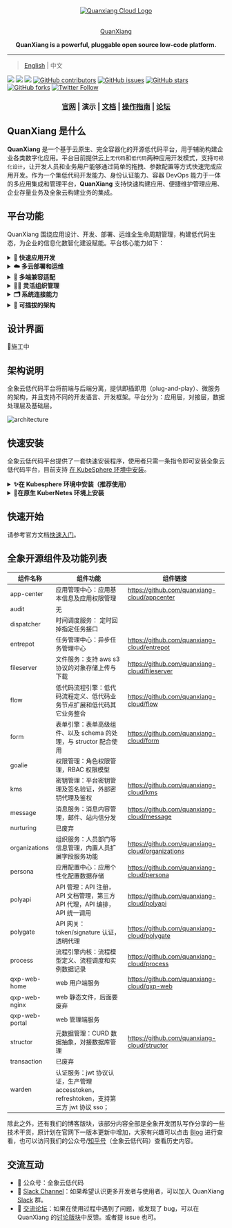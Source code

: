 <p align="center">
  <a href="https://www.quanxiang.dev/" target="blank"><img src="https://qxp-public.pek3b.qingstor.com/qxp_vertical_logo.svg" width="300" alt="Quanxiang Cloud Logo" /></a>
</p>
<p align="center">
  <br/>
  <a href="https://www.quanxiang.dev/" target="blank">
    QuanXiang
  </a>
</p>
<p align="center">
  <b> QuanXiang is a powerful, pluggable open source low-code platform.</b>
</p>

----



> [English](./README.md) | 中文

[![](https://img.shields.io/badge/Roadmap-QuanXiang-orange.svg)](https://github.com/quanxiang-cloud/website/tree/main/content/zh/roadmap)
[![](https://img.shields.io/badge/Content-Blog-blue.svg)](https://github.com/quanxiang-cloud/website/tree/main/content/zh/blogs)
[![](https://img.shields.io/badge/release-1.1.0-brightgreen.svg)](https://github.com/quanxiang-cloud/quanxiang/releases/tag/v1.1.0)
[![GitHub contributors](https://img.shields.io/github/contributors/quanxiang-cloud/quanxiang)](https://github.com/quanxiang-cloud/quanxiang/graphs/contributors)
[![GitHub issues](https://img.shields.io/github/issues/quanxiang-cloud/quanxiang)](https://github.com/quanxiang-cloud/quanxiang/issues)
[![GitHub stars](https://img.shields.io/github/stars/quanxiang-cloud/quanxiang.svg?style=social&label=Stars)](https://github.com/quanxiang-cloud/quanxiang)
[![GitHub forks](https://img.shields.io/github/forks/quanxiang-cloud/quanxiang.svg?style=social&label=Fork)](https://github.com/quanxiang-cloud/quanxiang)
[![Twitter Follow](https://img.shields.io/twitter/follow/QuanXiang5?style=social)](https://twitter.com/QuanXiang5)


<div align="center">
  <h3>
    <a href="https://www.quanxiang.dev/" target="_blank">官网</a>
    <span> | </span>
    演示
    <span> | </span>
    <a href="https://docs.clouden.io/" target="_blank">文档</a>
    <span> | </span>
    <a href="https://docs.clouden.io/manual/application/new/" target="_blank">操作指南</a>
    <span> | </span>
    <a href="https://github.com/quanxiang-cloud/quanxiang/discussions" target="_blank">论坛</a>
  </h3>
</div>


## QuanXiang 是什么

**QuanXiang** 是一个基于云原生、完全容器化的开源低代码平台，用于辅助构建企业各类数字化应用。平台目前提供云上`无代码`和`低代码`两种应用开发模式，支持`可视化设计`，让开发人员和业务用户能够通过简单的拖拽、参数配置等方式快速完成应用开发。作为一个集低代码开发能力、身份认证能力、容器 DevOps 能力于一体的多应用集成和管理平台，**QuanXiang** 支持快速构建应用、便捷维护管理应用、企业存量业务及全象云构建业务的集成。



## 平台功能

QuanXiang 围绕应用设计、开发、部署、运维全生命周期管理，构建低代码生态，为企业的信息化数智化建设赋能。平台核心能力如下：

<details>
  <summary><b> 🚀 快速应用开发</b></summary>
  <li>可视化设计器：用户通过简单的拖拽、参数配置等方式就能完成页面设计、工作流编排、数据模型设计和角色权限的定义。
  <li>表单引擎：系统提供丰富的页面组件，能够满足页面呈现的自定义组件需求。
  <li>工作流引擎：包含灵活的触发方式和丰富的流程组件，支持多种触发方式，表单数据触发、时间触发、表单时间触发等。同时提供审批、填写等人为节点处理，同时支持数据新增、数据更新等自动流程节点处理。同时提供规则引擎的能力，满足复杂业务下的逻辑定义。
  </details>

<details>
  <summary><b>☁️ 多云部署和运维</b></summary>
  <li>QuanXiang 基于 Kubernetes 的容器化部署方案，CI/CD 持续交付部署，为应用的平滑部署、稳定运行保驾护航，大大降低了应用上线后迭代升级的风险和复杂度。
  <li>支持不同云厂商的部署及运维。
  <li>平台提供系统日志，支持查看所有操作记录。
  </details>

<details>
  <summary><b>🤖 多端兼容适配</b></summary>
  平台应用均可一次设计，在多端灵活适配。目前支持一键发布为 WEB 应用、Native APP、微信小程序。
  </details>
<details>
  <summary><b>🧑‍💻 灵活组织管理</b></summary>
  <li>企业通讯录：提供多种管理通讯录方式，帮助企业快速完成组织的构建。
  <li>角色管理：企业角色权限按需细分，保障平台账户访问安全和数据安全。
</details>
<details>
  <summary><b>🗂 系统连接能力</b></summary>
  <li>平台内部支持跨应用间的数据连接，提供了不同粒度的数据连接能力，包括：表与表之间的数据联动更新、字段与字段间的联动交互。
  <li>平台支持不同粒度的方案集成，包括组件集成、页面集成、应用集成。
  </details>


<details>
  <summary><b>🧩 可插拔的架构</b></summary>
  QuanXiang 是云原生、分布式架构的平台系统。各个核心服务（聚合类服务除外）采用完全解耦的、低内聚的方式设计，服务之间通过 API 接口进行访问。
  </details>


## 设计界面
🔧施工中



## 架构说明

全象云低代码平台将前端与后端分离，提供即插即用（plug-and-play）、微服务的架构，并且支持不同的开发语言、开发框架。平台分为：应用层，对接层，数据处理层及基础层。

![architecture](/doc/images/architecture.png)



## 快速安装

全象云低代码平台提供了一套快速安装程序，使用者只需一条指令即可安装全象云低代码平台，目前支持 [在 KubeSphere 环境中安装](#在Kubesphere环境中安装（推荐使用）)。

<details>
<summary><b>✨在 Kubesphere 环境中安装（推荐使用）</b></summary>

### 前提条件

- 已安装好 Kubernetes  环境 (<= v1.21.*)。
- 已安装好 OpenFunction 环境 (v0.5.0 及以上)。

#### 第 1 步：安装 KubeSphere

##### KubeSPhere

安装 KubeSphere 有两种方式：

- 直接安装 KubeSphere，详细步骤参见 [官方文档](https://kubesphere.io/docs/)。
- 安装  [KubeSphere(R)（QKE） ](https://docsv3.qingcloud.com/container/qke/)（**推荐**），可以一键部署高可用的 KubeSphere 集群，并支持集群自动巡检和修复。

KubeSphere 部署环境的要求如下：

| 节点类型    | 节点数量 | 资源要求                           |
| :---------- | :------- | :--------------------------------- |
| master      | 1        | CPU：4 核， 内存：8GB， 硬盘：80GB |
| worker 节点 | 5        | CPU：4 核， 内存：8GB， 硬盘：80GB |

##### OpenFunction

- 手动安装OpenFunction，详细步骤请参照[官方文档](https://openfunction.dev/docs/getting-started/installation/)

> **注意**
>
> 如果集群将用于生产或者准生产的话，建议将 worker 节点的内存和硬盘至少提高 1 倍，中间件部分推荐使用云厂商提供的 PaaS 或者服务。

#### 第 2 步：安装全象云低代码平台

##### 前提条件

安装全象云低代码平台前，您首先需要确保满足以下条件，然后再从我们的 release 中可以选择您需要的版本。

- 运行安装程序的系统可以访问 KubeSphere 集群。
- 已正确安装 kubectl，如果没有请先 [安装 kubectl](https://kubernetes.io/docs/tasks/tools/)。
- 已正确配置 kubeconfig，若没配置请先完成配置。
  - QKE  kubeconfig 可通过 QingCloud 控制台获取；
  - KubeSphere  kubeconfig 请参见 [官方文档](https://kubesphere.com.cn/docs/) 或者 [求助社区](https://github.com/kubesphere) 完成配置。
- 已安装 helm3，安装过程请参见 [官方文档](https://helm.sh/docs/intro/install/)。

##### 使用发行版

如果不希望自己编译的话可以直接使用我们发行版，点击 [下载地址](https://github.com/quanxiang-cloud/quanxiang/releases/tag/v1.1.0)。***注意区别不同版本的系统架构***。

##### 使用源码编译 

需要先 git clone 项目源代码进行编译。需要注意的是修改指令中的 GOOS 和 GOARCH 以匹配系统架构，以 Linux amd64 为例：

```bash
 git clone https://github.com/quanxiang-cloud/quanxiang.git
 cd quanxiang/quanxiang
 git checkout master
 CGO_ENABLED=0 GOOS=linux GOARCH=amd64 go build -o installApp main.go
```

> **说明**
>
> - GOOS 可用系统：darwin、Linux、windows、freebsd 等;
> - GOARCH 可用架构：amd64、386、arm 等。



#### 开始安装

全象云低代码平台支持生产部署和试用部署：

- 生产环境可以先部署好中间件，具体内容可以参考 [修改配置文件](#修改配置文件)。
- 试用部署可以选择全部容器部署。



##### 修改配置文件

如果您已经部署好中间件服务，并打算将其用于全象低代码平台安装，可以在配置文件  `configs/configs.yml`  中将对应的中间件中 `enabled: true` 改为 `false`。**具体配置请参照下文内注释**。

```bash shell
  vim configs/configs.yml
    #Middleware Services 中间件服务
    mysql:
      enabled: true
      rootPassword: qxp1234     #It is required to set the root user password if enabled equal to true    设置root用户密码 enabled为true时必填
    redis:
      enabled: true
      password: cXhwMTIzNA==    #The password here is the base64 code of the password. For example, the base64 code of qxp1234 is cxhwmjm0cg==  这里的password为密码的base64编码，比如qxp1234的base64编码为cXhwMjM0Cg==
    kafka:
              .....
```

##### 安装

通过执行 `installApp` 指令来安装全象云低代码平台，试用版执行如下指令安装：

```bash shell
./installApp start -k ~/.kube/config -i -n lowcode
```

参数说明：

| 参数                 | 作用                          | 使用说明                                                |
| -------------------- | ----------------------------- | ------------------------------------------------------- |
| -c/--configfile      | 配置文件路径                  | 当前项目 configs/configs.yml 的绝对或者相对路径。       |
| -d/--deploymentFile  | 部署文件夹的路径              | 当前项目 deployment 文件夹的绝对或相对路径。            |
| -k/--kubeconfig      | 访问 k8s 集群的配置文件路径   | 如果该文件在默认位置 ～/.kube/config 可以不指定该参数。 |
| -i/--middlerwareInit | 中间件是否需要初始化          | 如果指定则对中间件进行初始化。                          |
| -n/--namespace       | 服务部署于 k8s 集群的命名空间 | 如果不指定默认为 default。                              |

##### 卸载

通过执行 `installApp` 指令进行卸载操作：

```bash shell
./installApp uninstall -n lowcode
```

参数的详细解释如下：

| 参数                      | 作用                                | 使用说明                                                     |
| ------------------------- | ----------------------------------- | ------------------------------------------------------------ |
| -d/--deploymentFile       | 部署文件夹的路径                    | 当前项目 deployment 文件夹的绝对或相对路径。                 |
| -k/--kubeconfig           | 访问 k8s 集群的配置文件路径         | 如果该文件在默认位置 ～/.kube/config 可以不指定该参数。      |
| -n/--namespace            | 卸载的服务部署于 k8s 集群的命名空间 | 如果不指定默认为 default。                                   |
| -u/--uninstallMiddlerware | 是否需要卸载工具部署的中间件        | 若没有使用工具部署的中间件可以不引用此参数。若使用，卸载时报错没有此资源，忽略即可。 |

#### 访问环境

##### 配置网关

参考 KubeSphere 的[官方文档](https://kubesphere.io/zh/docs/project-administration/project-gateway/)。我们推荐使用 LoadBalancer 方式配置网关。

##### 配置访问

访问 QuanxiangCloud 控制台，需要使用域名进行访问，可以配置 dns 或者指定本地 hosts 的方式进行访问。默认的用户名和密码是`admin@quanxiang.dev/654321a..`

- 通过 http://portal.qxp.com 访问 QuanxiangCloud 的管理端控制台。
- 通过 http://home.qxp.com 访问 QuanxiangCloud 的用户端。

> **注意**
>
> 如果需要修改访问域名，可参见 kubesphere 的[官方文档](https://kubesphere.io/zh/docs/project-user-guide/application-workloads/routes/)。

##### 初始化Web配置

Portal 控制台需要在安装完成后进行初始化，参照以下步骤进行初始化:
>
> 1. 在浏览器中打开全象云的管理端控制台
> 2. 在浏览器中打开开发者工具. MacOS快捷键 "Option + command + I", Windows/Linux快捷键"F12" 或者 "Control + Alt + I"
> 3. 在“开发者工具”中找到“source”，然后找到“snippets”.
> 4. 点击 "New snippet"然后在输入框中填入脚本内容，需要一个个的执行。
>  **注意: 脚本文件在 GITROOTDIR/deployment/scripts/ 中**

下图是执行脚本的位置：
![snippets](./doc/images/initialize_configuration.png)

 </details>

<details>
<summary><b>💸在原生 KuberNetes 环境上安装</b></summary>

敬请期待。
</details>


## 快速开始

请参考官方文档[快速入门](https://docs.clouden.io/quickstart/app_modeling/)。

## 全象开源组件及功能列表

| 组件名称 | 组件功能 | 组件链接 |
| --- | --- | --- |
| app-center | 应用管理中心：应用基本信息及应用权限管理 |	https://github.com/quanxiang-cloud/appcenter |
| audit |	无	|
| dispatcher |	时间调度服务： 定时回掉指定任务接口 |	
| entrepot	| 任务管理中心：异步任务管理中心	| https://github.com/quanxiang-cloud/entrepot |
| fileserver |	文件服务：支持 aws s3 协议的对象存储上传与下载 |	https://github.com/quanxiang-cloud/fileserver |
| flow |	低代码流程引擎：低代码流程定义、低代码业务节点扩展和低代码其它业务整合 | https://github.com/quanxiang-cloud/flow |	
| form |	表单引擎：表单高级组件、以及 schema 的处理，与 structor 配合使用	| https://github.com/quanxiang-cloud/form |
| goalie |	权限管理：角色权限管理，RBAC 权限模型	|
| kms| 	密钥管理：平台密钥管理及签名验证，外部密钥代理及鉴权	| https://github.com/quanxiang-cloud/kms |
| message |	消息服务：消息内容管理，邮件、站内信分发 | https://github.com/quanxiang-cloud/message |
| nurturing |	已废弃	|
| organizations |	组织服务：人员部门等信息管理，内置人员扩展字段服务功能	| https://github.com/quanxiang-cloud/organizations |
| persona |	应用配置中心：应用个性化配置数据存储	| https://github.com/quanxiang-cloud/persona |
|polyapi |	API 管理：API 注册，API 文档管理，第三方 API 代理，API 编排，API 统一调用	| https://github.com/quanxiang-cloud/polyapi |
| polygate	| API 网关：token/signature 认证，透明代理	| https://github.com/quanxiang-cloud/polygate |
| process |	流程引擎内核：流程模型定义、流程调度和实例数据记录	| https://github.com/quanxiang-cloud/process |
| qxp-web-home | web 用户端服务	| https://github.com/quanxiang-cloud/qxp-web |
| qxp-web-nginx	| web 静态文件，后面要废弃 |
| qxp-web-portal |	web 管理端服务	|
| structor |	元数据管理：CURD 数据抽象，对接数据库管理	| https://github.com/quanxiang-cloud/structor |
| transaction |	已废弃	|
| warden |	认证服务：jwt 协议认证，生产管理 accesstoken，refreshtoken，支持第三方 jwt 协议 sso；|

除此之外，还有我们的博客版块，该部分内容全部是全象开发团队写作分享的一些技术干货，原计划在官网下一版本更新中增加，大家有兴趣可以点击 [Blog](https://github.com/quanxiang-cloud/website/tree/main/content/zh/blogs) 进行查看，也可以访问我们的公众号/[知乎号](https://www.zhihu.com/people/quan-xiang-yun-di-dai-ma/posts)（全象云低代码）查看历史内容。

## 交流互动

- 💬 公众号：全象云低代码
- 🤖 [Slack Channel](https://quanxiangcloud.slack.com/join/shared_invite/zt-17p7ne6h3-WtDNV72vnQ0vl8pdeLxABg)：如果希望认识更多开发者与使用者，可以加入 QuanXiang [Slack](https://quanxiangcloud.slack.com/join/shared_invite/zt-17p7ne6h3-WtDNV72vnQ0vl8pdeLxABg) 群。
- 🙌 [交流论坛](https://github.com/quanxiang-cloud/quanxiang/discussions)：如果在使用过程中遇到了问题，或发现了 bug，可以在 QuanXiang 的[讨论版块](https://github.com/quanxiang-cloud/quanxiang/discussions)中反馈。或者提 issue 也可。
